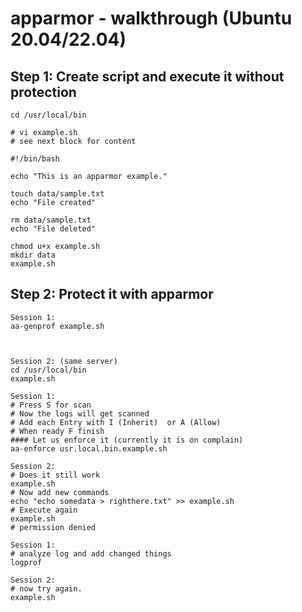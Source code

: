 # apparmor - walkthrough (Ubuntu 20.04/22.04) 

## Step 1: Create script and execute it without protection

```
cd /usr/local/bin
```

```
# vi example.sh 
# see next block for content
```

```
#!/bin/bash

echo "This is an apparmor example."

touch data/sample.txt
echo "File created"

rm data/sample.txt
echo "File deleted"
```

```
chmod u+x example.sh
mkdir data
example.sh
```

## Step 2: Protect it with apparmor 

```
Session 1: 
aa-genprof example.sh 



Session 2: (same server) 
cd /usr/local/bin 
example.sh 

Session 1:
# Press S for scan
# Now the logs will get scanned 
# Add each Entry with I (Inherit)  or A (Allow) 
# When ready F finish 
#### Let us enforce it (currently it is on complain) 
aa-enforce usr.local.bin.example.sh

Session 2:
# Does it still work 
example.sh 
# Now add new commands 
echo "echo somedata > righthere.txt" >> example.sh   
# Execute again 
example.sh 
# permission denied

Session 1:
# analyze log and add changed things
logprof 

Session 2:
# now try again.
example.sh

```

```
